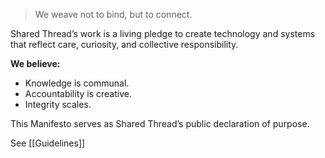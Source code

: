 > We weave not to bind, but to connect.

Shared Thread’s work is a living pledge to create technology and systems that reflect care, curiosity, and collective responsibility.

**We believe:**
- Knowledge is communal.
- Accountability is creative.
- Integrity scales.

This Manifesto serves as Shared Thread’s public declaration of purpose.

See [[Guidelines]]
